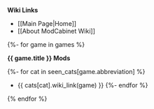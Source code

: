 **Wiki Links**

- [[Main Page|Home]]
- [[About ModCabinet Wiki]]

{%- for game in games %}

**{{ game.title }} Mods**

{%- for cat in seen_cats[game.abbreviation] %}
- {{ cats[cat].wiki_link(game) }}
{%- endfor %}

{% endfor %}

